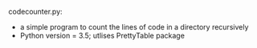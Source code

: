 codecounter.py:
- a simple program to count the lines of code in a directory recursively
- Python version = 3.5; utlises PrettyTable package